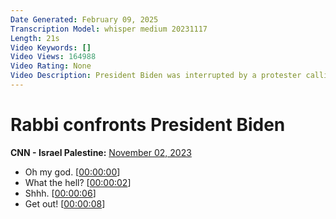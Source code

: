 ```yaml
---
Date Generated: February 09, 2025
Transcription Model: whisper medium 20231117
Length: 21s
Video Keywords: []
Video Views: 164988
Video Rating: None
Video Description: President Biden was interrupted by a protester calling for a ceasefire in Gaza during a closed-door fundraiser in Minneapolis. Biden responded by calling for a humanitarian pause to allow for the release of hostages held by Hamas.
---
```


# Rabbi confronts President Biden
**CNN - Israel Palestine:** [November 02, 2023](https://www.youtube.com/watch?v=ARPzwHM-6aY)
*  Oh my god. [[00:00:00](https://www.youtube.com/watch?v=ARPzwHM-6aY&t=0.0s)]
*  What the hell? [[00:00:02](https://www.youtube.com/watch?v=ARPzwHM-6aY&t=2.0s)]
*  Shhh. [[00:00:06](https://www.youtube.com/watch?v=ARPzwHM-6aY&t=6.0s)]
*  Get out! [[00:00:08](https://www.youtube.com/watch?v=ARPzwHM-6aY&t=8.0s)]
